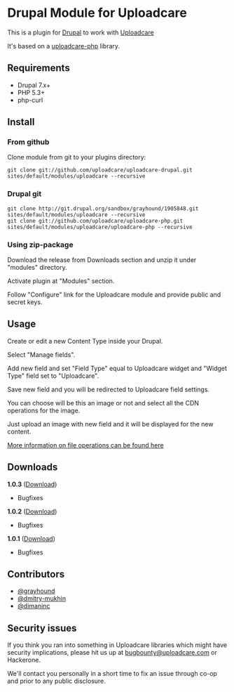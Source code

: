 # Drupal Module for Uploadcare

This is a plugin for [Drupal][3] to work with [Uploadcare][1]

It's based on a [uploadcare-php][4] library.

## Requirements

- Drupal 7.x+
- PHP 5.3+
- php-curl

## Install 

### From github

Clone module from git to your plugins directory:

    git clone git://github.com/uploadcare/uploadcare-drupal.git sites/default/modules/uploadcare --recursive
    
### Drupal git

	git clone http://git.drupal.org/sandbox/grayhound/1905848.git sites/default/modules/uploadcare --recursive
	git clone git://github.com/uploadcare/uploadcare-php.git sites/default/modules/uploadcare/uploadcare-php --recursive
	
### Using zip-package

Download the release from Downloads section and unzip it under "modules" directory.

Activate plugin at "Modules" section.

Follow "Configure" link for the Uploadcare module and provide public and secret keys.

## Usage

Create or edit a new Content Type inside your Drupal.

Select "Manage fields".

Add new field and set "Field Type" equal to Uploadcare widget and "Widget Type" field set to "Uploadcare".

Save new field and you will be redirected to Uploadcare field settings.

You can choose will be this an image or not and select all the CDN operations for the image.

Just upload an image with new field and it will be displayed for the new content.

[More information on file operations can be found here][2]

## Downloads

**1.0.3** ([Download](https://ucarecdn.com/14c42caf-f5bd-4488-ab30-97b3b5079f3c/uploadcare-drupal_1.0.3.zip))
* Bugfixes

**1.0.2** ([Download](https://ucarecdn.com/11f02ead-fd66-4108-aedd-b3394b324d73/uploadcare-drupal_1.0.2.zip))
* Bugfixes

**1.0.1** ([Download](https://ucarecdn.com/db0033ad-c84a-498e-8ca9-c01e6d49510a/uploadcare-drupal_1.0.1.zip))
* Bugfixes

## Contributors

- [@grayhound](https://github.com/grayhound)
- [@dmitry-mukhin](https://github.com/dmitry-mukhin)
- [@dimaninc](https://github.com/dimaninc)

## Security issues

If you think you ran into something in Uploadcare libraries
which might have security implications, please hit us up at
[bugbounty@uploadcare.com](mailto:bugbounty@uploadcare.com)
or Hackerone.

We'll contact you personally in a short time to fix an issue
through co-op and prior to any public disclosure.

[1]: https://uploadcare.com/
[2]: https://uploadcare.com/documentation/cdn/
[3]: http://drupal.org/
[4]: https://github.com/uploadcare/uploadcare-php
